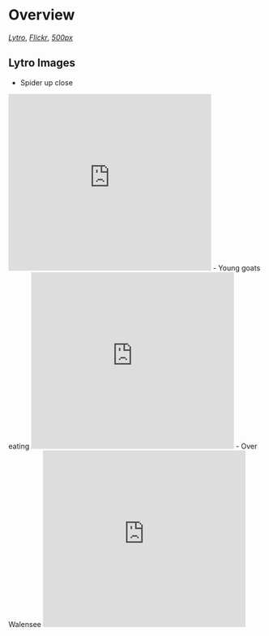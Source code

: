 # Overview
_[Lytro](http://pictures.lytro.com/ksmader)_, _[Flickr](https://www.flickr.com/photos/kevinrechts/sets/)_, _[500px](https://500px.com/kevinmader)_

## Lytro Images
- Spider up close
<iframe width='400' height='348' src='https://pictures.lytro.com/ksmader/pictures/892412/embed' frameborder='0' allowfullscreen scrolling='no'></iframe>
- Young goats eating
<iframe width='400' height='348' src='https://pictures.lytro.com/ksmader/pictures/893146/embed' frameborder='0' allowfullscreen scrolling='no'></iframe>
- Over Walensee
<iframe width='400' height='348' src='https://pictures.lytro.com/ksmader/pictures/892747/embed' frameborder='0' allowfullscreen scrolling='no'></iframe>



